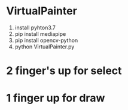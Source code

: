 # VirtualPainter
1. install pyhton3.7
2. pip install mediapipe
3. pip install opencv-python
4. python VirtualPainter.py

# 2 finger's up for select
# 1 finger up for draw
